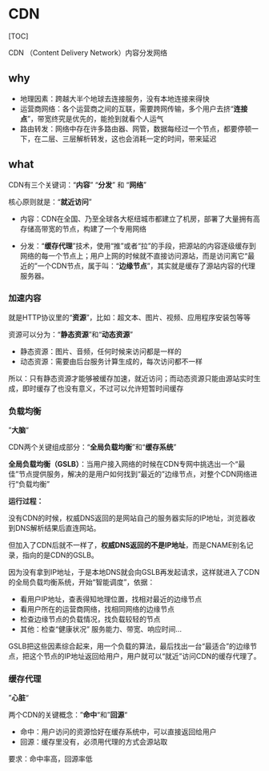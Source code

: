 # CDN

[TOC]

CDN （Content Delivery Network）内容分发网络

## why

- 地理因素：跨越大半个地球去连接服务，没有本地连接来得快
- 运营商网络：各个运营商之间的互联，需要跨网传输，多个用户去挤“**连接点**”，带宽终究是优先的，能抢到就看个人运气
- 路由转发：网络中存在许多路由器、网管，数据每经过一个节点，都要停顿一下，在二层、三层解析转发，这也会消耗一定的时间，带来延迟

## what

CDN有三个关键词：“**内容**” “**分发**” 和 “**网络**”

核心原则就是：“**就近访问**”

- 内容：CDN在全国、乃至全球各大枢纽城市都建立了机房，部署了大量拥有高存储高带宽的节点，构建了一个专用网络

- 分发：“**缓存代理**”技术，使用“推”或者“拉”的手段，把源站的内容逐级缓存到网络的每一个节点上；用户上网的时候就不直接访问源站，而是访问离它“最近的”一个CDN节点，属于叫：“**边缘节点**”，其实就是缓存了源站内容的代理服务器。

### 加速内容

就是HTTP协议里的“**资源**”，比如：超文本、图片、视频、应用程序安装包等等

资源可以分为：“**静态资源**”和“**动态资源**”

- 静态资源：图片、音频，任何时候来访问都是一样的
- 动态资源：需要由后台服务计算生成的，每次访问都不一样

所以：只有静态资源才能够被缓存加速，就近访问；而动态资源只能由源站实时生成，即时缓存了也没有意义，不过可以允许短暂时间缓存

### 负载均衡

”**大脑**“

CDN两个关键组成部分：“**全局负载均衡**”和“**缓存系统**”

**全局负载均衡（GSLB）**：当用户接入网络的时候在CDN专网中挑选出一个“最佳”节点提供服务，解决的是用户如何找到“最近的”边缘节点，对整个CDN网络进行“负载均衡”

**运行过程：**

没有CDN的时候，权威DNS返回的是网站自己的服务器实际的IP地址，浏览器收到DNS解析结果后直连网站。

但加入了CDN后就不一样了，**权威DNS返回的不是IP地址**，而是CNAME别名记录，指向的是CDN的GSLB。

因为没有拿到IP地址，于是本地DNS就会向GSLB再发起请求，这样就进入了CDN的全局负载均衡系统，开始“智能调度”，依据：

- 看用户IP地址，查表得知地理位置，找相对最近的边缘节点
- 看用户所在的运营商网络，找相同网络的边缘节点
- 检查边缘节点的负载情况，找负载较轻的节点
- 其他：检查“健康状况” 服务能力、带宽、响应时间...

GSLB把这些因素综合起来，用一个负载的算法，最后找出一台“最适合”的边缘节点，把这个节点的IP地址返回给用户，用户就可以“就近”访问CDN的缓存代理了。

### 缓存代理

”**心脏**“

两个CDN的关键概念：”**命中**“和”**回源**“

- 命中：用户访问的资源恰好在缓存系统中，可以直接返回给用户
- 回源：缓存里没有，必须用代理的方式会源站取

要求：命中率高，回源率低